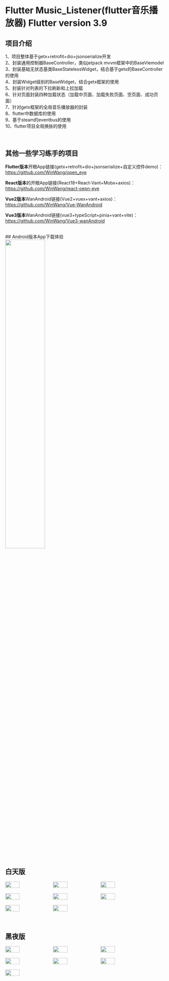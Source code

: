 # Flutter Music_Listener(flutter音乐播放器) Flutter version  3.9 <br>
## 项目介绍 <br>
1、项目整体基于getx+retrofit+dio+jsonserialize开发 <br>
2、封装通用控制器BaseController，类似jetpack mvvm框架中的BaseViemodel <br>
3、封装基础无状态基类BaseStatelessWidget，结合基于getx的BaseController的使用 <br>
4、封装Widget级别的BaseWidget，结合getx框架的使用 <br>
5、封装针对列表的下拉刷新和上拉加载 <br>
6、针对页面封装四种加载状态（加载中页面、加载失败页面、空页面、成功页面） <br>
7、针对getx框架的全局音乐播放器的封装 <br>
8、flutter中数据库的使用 <br>
9、基于steam的eventbus的使用 <br>
10、flutter项目全局换肤的使用 <br>

<br>

## 其他一些学习练手的项目 <br>

**Flutter版本**开眼App链接(getx+retrofit+dio+jsonserialize+自定义控件demo)：https://github.com/WinWang/open_eye <br>

**React版本**的开眼App链接(React18+React-Vant+Mobx+axios)：https://github.com/WinWang/react-oepn-eye <br>

**Vue2版本**WanAndroid链接(Vue2+vuex+vant+axios)：https://github.com/WinWang/Vue-WanAndroid <br>

**Vue3版本**WanAndroid链接(vue3+typeScript+pinia+vant+vite)：https://github.com/WinWang/Vue3-wanAndroid <br>

<br>
## Android版本App下载体验 <br>
<img src="https://s2.loli.net/2023/04/11/nzdYC81UGI7MbH9.png" width="50%">

## 白天版 <br>
<div style="display: flex; flex-direction: row">
<img src="https://s2.loli.net/2023/04/11/cDp5lJRPxXKiI8v.jpg" width="30%">
<img src="https://s2.loli.net/2023/04/11/cPntXUlr5mTgZzw.jpg" width="30%">
<img src="https://s2.loli.net/2023/04/11/9xKtByGVvg47UAR.jpg" width="30%">
</div>
<br>
<div style="display: flex; flex-direction: row">
<img src="https://s2.loli.net/2023/04/11/btiFaGdl8eAPy6g.jpg" width="30%">
<img src="https://s2.loli.net/2023/04/11/Zf43mNWDt6FJTMi.jpg" width="30%">
<img src="https://s2.loli.net/2023/04/11/xMFj3wI2y8ZsPuS.jpg" width="30%">
</div>

<br>
<div style="display: flex; flex-direction: row">
<img src="https://s2.loli.net/2023/04/11/MwyEaU1G8Vgx9Ld.jpg" width="30%">
<img src="https://s2.loli.net/2023/04/11/eCzQB2bH9nsT5vf.jpg" width="30%">
</div>

<br>
<br>

## 黑夜版 <br>
<div style="display: flex; flex-direction: row">
<img src="https://s2.loli.net/2023/04/11/LhgV6JGia1CfZnj.png" width="30%">
<img src="https://s2.loli.net/2023/04/11/f1RXe6hlYS3zdPg.png" width="30%">
<img src="https://s2.loli.net/2023/04/11/tcsJKd37NzwYFL8.png" width="30%">
</div>

<br>
<div style="display: flex; flex-direction: row">
<img src="https://s2.loli.net/2023/04/11/aSHdUnLo2ICuAlY.png" width="30%">
<img src="https://s2.loli.net/2023/04/11/HldWLYijMD5fCaQ.png" width="30%">
<img src="https://s2.loli.net/2023/04/11/TsjQfCeGEuLUP6Z.png" width="30%">
</div>

<br>
<div style="display: flex; flex-direction: row">
<img src="https://s2.loli.net/2023/04/11/DASFQVbxE8TLmYI.png" width="30%">
</div>